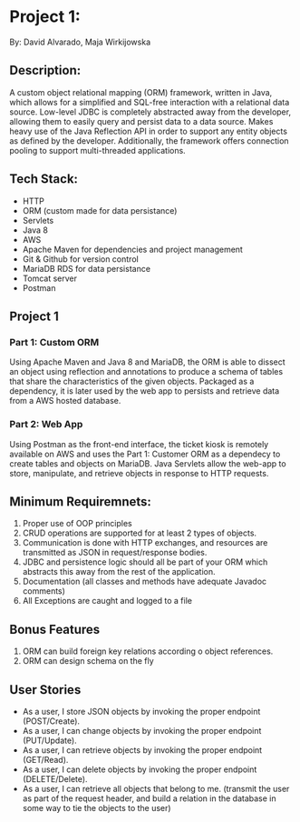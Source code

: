 # **Project 1:**
By: David Alvarado, Maja Wirkijowska

## Description:
A custom object relational mapping (ORM) framework, written in Java, which allows for a simplified and SQL-free interaction with a relational data source. Low-level JDBC is completely abstracted away from the developer, allowing them to easily query and persist data to a data source. Makes heavy use of the Java Reflection API in order to support any entity objects as defined by the developer. Additionally, the framework offers connection pooling to support multi-threaded applications.

## Tech Stack:
  - HTTP
  - ORM (custom made for data persistance)
  - Servlets
  - Java 8
  - AWS
  - Apache Maven for dependencies and project management
  - Git & Github for version control
  - MariaDB RDS for data persistance
  - Tomcat server 
  - Postman

## Project 1

### Part 1: Custom ORM
Using Apache Maven and Java 8 and MariaDB, the ORM is able to dissect an object using reflection and annotations to produce a schema of tables that share the characteristics of the given objects. Packaged as a dependency, it is later used by the web app to persists and retrieve data from a AWS hosted database.

### Part 2: Web App
Using Postman as the front-end interface, the ticket kiosk is remotely available on AWS and uses the Part 1: Customer ORM as a dependecy to create tables and objects on MariaDB. Java Servlets allow the web-app to store, manipulate, and retrieve objects in response to HTTP requests. 

## Minimum Requiremnets:
  1. Proper use of OOP principles
  2. CRUD operations are supported for at least 2 types of objects.
  3. Communication is done with HTTP exchanges, and resources are transmitted as JSON in request/response bodies.
  4. JDBC and persistence logic should all be part of your ORM which abstracts this away from the rest of the application.
  4. Documentation (all classes and methods have adequate Javadoc comments)
  5. All Exceptions are caught and logged to a file

## Bonus Features
  1. ORM can build foreign key relations according o object references.
  2. ORM can design schema on the fly

## User Stories
  - As a user, I store JSON objects by invoking the proper endpoint (POST/Create).
  - As a user, I can change objects by invoking the proper endpoint (PUT/Update).
  - As a user, I can retrieve objects by invoking the proper endpoint (GET/Read).
  - As a user, I can delete objects by invoking the proper endpoint (DELETE/Delete).
  - As a user, I can retrieve all objects that belong to me. (transmit the user as part of the request header, and build a relation in the    database in some way to tie the objects to the user)
